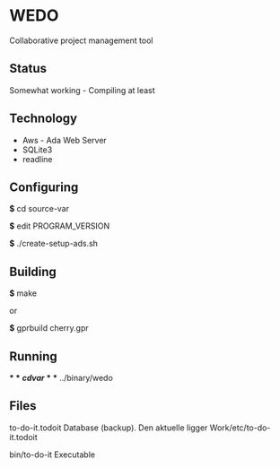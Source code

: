 # WEDO
Collaborative project management tool

## Status
Somewhat working - Compiling at least

## Technology
* Aws - Ada Web Server
* SQLite3
* readline

## Configuring
**$** cd source-var

**$** edit PROGRAM_VERSION

**$** ./create-setup-ads.sh

## Building
**$** make

or

**$** gprbuild cherry.gpr

## Running
**$** cd var
**$** ../binary/wedo


## Files
to-do-it.todoit
   Database (backup). Den aktuelle ligger Work/etc/to-do-it.todoit

bin/to-do-it
   Executable




